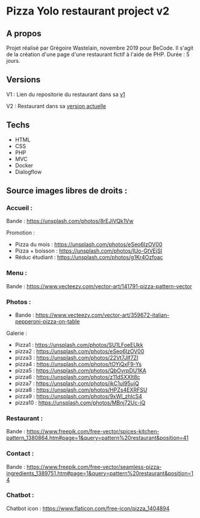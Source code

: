 # Pizza Yolo restaurant project v2

## A propos

Projet réalisé par Grégoire Wastelain, novembre 2019 pour BeCode.
Il s'agit de la création d'une page d'une restaurant fictif à l'aide de PHP.
Durée : 5 jours.

## Versions

V1 : Lien du repositorie du restaurant dans sa [v1](https://github.com/gwastelain/restaurant-css-framework)<br>

V2 : Restaurant dans sa [version actuelle](https://pizza-yolo-gw.herokuapp.com/?page=accueil)

## Techs

- HTML
- CSS
- PHP
- MVC
- Docker
- Dialogflow

## Source images libres de droits :

### Accueil :

Bande : https://unsplash.com/photos/8rEJiVQk1Vw

Promotion :

- Pizza du mois : https://unsplash.com/photos/eSeo6IzOV00
- Pizza + boisson : https://unsplash.com/photos/IUo-GtVEjSI
- Réduc étudiant : https://unsplash.com/photos/g1Kr4Ozfoac

### Menu :

Bande : https://www.vecteezy.com/vector-art/141791-pizza-pattern-vector

### Photos :

- Bande : https://www.vecteezy.com/vector-art/359672-italian-pepperoni-pizza-on-table

Galerie :

- Pizza1 : https://unsplash.com/photos/SU1LFoeEUkk
- pizza2 : https://unsplash.com/photos/eSeo6IzOV00
- pizza3 : https://unsplash.com/photos/22Vt7JIf7ZI
- pizza4 : https://unsplash.com/photos/tOYiQxF9-Ys
- pizza5 : https://unsplash.com/photos/QbOvrpDU1KA
- pizza6 : https://unsplash.com/photos/z11dSXXlt8c
- pizza7 : https://unsplash.com/photos/jkC1ul95ujQ
- pizza8 : https://unsplash.com/photos/HPZs4EXRFSU
- pizza9 : https://unsplash.com/photos/9xWl_zhIcS4
- pizza10 : https://unsplash.com/photos/MBnj72Uc-iQ

### Restaurant :

Bande : https://www.freepik.com/free-vector/spices-kitchen-pattern_1380864.htm#page=1&query=pattern%20restaurant&position=41

### Contact :

Bande : https://www.freepik.com/free-vector/seamless-pizza-ingredients_1389751.htm#page=1&query=pattern%20restaurant&position=14

### Chatbot :

Chatbot icon : https://www.flaticon.com/free-icon/pizza_1404894
